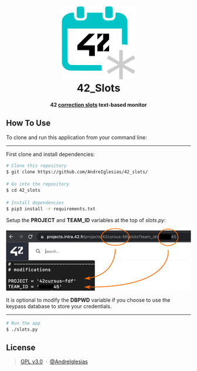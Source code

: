 <h1 align="center">
  <br>
  <a href="https://github.com/AndreIglesias/42_slots"><img src="logo.png" alt="Slots" width="200"></a>
  <br>
  42_Slots
  <br>
</h1>

<h4 align="center">42 <a href="https://intra.42.fr/" target="_blank">correction slots</a> text-based monitor
</h4>

## How To Use

To clone and run this application from your command line:

---
First clone and install dependencies:
```bash
# Clone this repository
$ git clone https://github.com/AndreIglesias/42_slots/

# Go into the repository
$ cd 42_slots

# Install dependencies
$ pip3 install -r requirements.txt
```
Setup the **PROJECT** and **TEAM_ID** variables at the top of *slots.py*:

![Setup](setup.png)

It is optional to modify the **DBPWD** variable if you choose to use the keypass database to store your credentials.

---
```bash
# Run the app
$ ./slots.py
```

## License

> [GPL v3.0](https://github.com/AndreIglesias/42_slots/blob/main/LICENSE) &nbsp;&middot;&nbsp;
> [@AndreIglesias](https://github.com/AndreIglesias)
